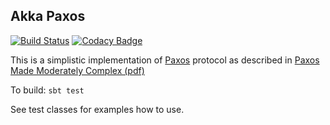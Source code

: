 ## Akka Paxos

[![Build Status](https://travis-ci.org/dragisak/akka-paxos.png)](https://travis-ci.org/dragisak/akka-paxos) [![Codacy Badge](https://api.codacy.com/project/badge/grade/2012f7813c8f47669a617493dff8f302)](https://www.codacy.com/app/dragishak/akka-paxos)

This is a simplistic implementation of [Paxos](http://en.wikipedia.org/wiki/Paxos_\(computer_science\)) protocol
as described in [Paxos Made Moderately Complex (pdf)](http://www.cs.cornell.edu/courses/cs7412/2011sp/paxos.pdf)


To build: `sbt test`

See test classes for examples how to use.
